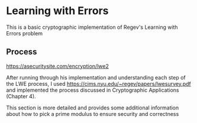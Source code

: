 # Learning with Errors 

This is a basic cryptographic implementation of Regev's Learning with Errors problem

## Process
https://asecuritysite.com/encryption/lwe2

After running through his implementation and understanding each step of the LWE process,
I used https://cims.nyu.edu/~regev/papers/lwesurvey.pdf and implemented the process
discussed in Cryptographic Applications (Chapter 4).

This section is more detailed and provides some additional information about how to pick 
a prime modulus to ensure security and correctness

